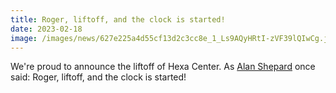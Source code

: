 ```yaml
---
title: Roger, liftoff, and the clock is started!
date: 2023-02-18
image: /images/news/627e225a4d55cf13d2c3cc8e_1_Ls9AQyHRtI-zVF39lQIwCg.jpeg
---
```


We're proud to announce the liftoff of Hexa Center.
As [Alan Shepard](https://www.nasa.gov/audience/forstudents/k-4/stories/nasa-knows/who-was-alan-shepard-k4.html) once said: Roger, liftoff, and the clock is started!
